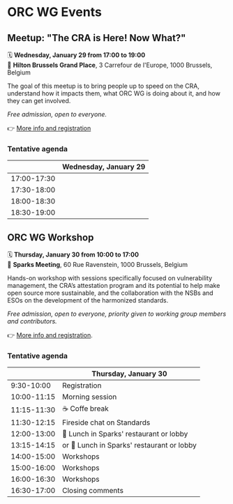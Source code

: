 
# ORC WG Events

## Meetup: "The CRA is Here! Now What?"

🗓️ **Wednesday, January 29 from 17:00 to 19:00**<br>
📍 **Hilton Brussels Grand Place**, 3 Carrefour de l'Europe, 1000 Brussels, Belgium

The goal of this meetup is to bring people up to speed on the CRA, understand how it impacts them, what ORC WG is doing about it, and how they can get involved.

_Free admission, open to everyone._

👉 [More info and registration](https://www.eventbrite.com/e/the-eu-cyber-resilience-act-is-here-now-what-tickets-1104765205469)

### Tentative agenda

|             | Wednesday, January 29                |
|-------------|--------------------------------------|
| 17:00-17:30 |                                      |
| 17:30-18:00 |                                      |
| 18:00-18:30 |                                      |
| 18:30-19:00 |                                      |

## ORC WG Workshop

🗓️ **Thursday, January 30 from 10:00 to 17:00**<br>
📍 **Sparks Meeting**, 60 Rue Ravenstein, 1000 Brussels, Belgium

Hands-on workshop with sessions specifically focused on vulnerability management, the CRA’s attestation program and its potential to help make open source more sustainable, and the collaboration with the NSBs and ESOs on the development of the harmonized standards.

_Free admission, open to everyone, priority given to working group members and contributors._

👉 [More info and registration](https://www.eventbrite.com/e/orc-wg-workshop-tickets-1105475510009).

### Tentative agenda

|             | Thursday, January 30                    |
|-------------|-----------------------------------------|
| 9:30-10:00  | Registration                            |
| 10:00-11:15 | Morning session                         |
| 11:15-11:30 | ☕️ Coffe break                           |
| 11:30-12:15 | Fireside chat on Standards              |
| 12:00-13:00 | 🍛 Lunch in Sparks' restaurant or lobby |
| 13:15-14:15 | or 🍛 Lunch in Sparks' restaurant or lobby |
| 14:00-15:00 | Workshops                               |
| 15:00-16:00 | Workshops                               |
| 16:00-16:30 | Workshops                               |
| 16:30-17:00 | Closing comments                        |

